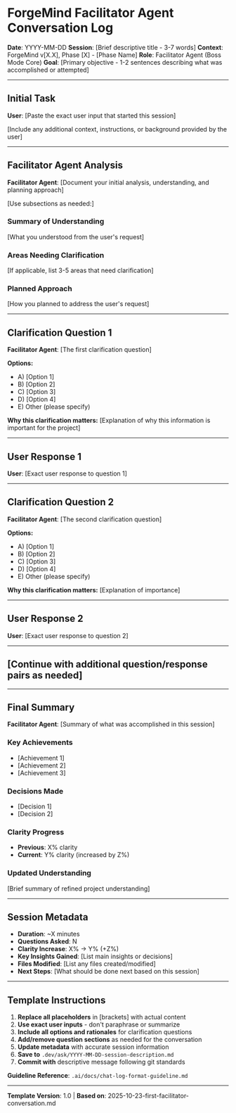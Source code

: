 # ForgeMind Facilitator Agent Conversation Log

**Date**: YYYY-MM-DD
**Session**: [Brief descriptive title - 3-7 words]
**Context**: ForgeMind v[X.X], Phase [X] - [Phase Name]
**Role**: Facilitator Agent (Boss Mode Core)
**Goal**: [Primary objective - 1-2 sentences describing what was accomplished or attempted]

---

## Initial Task

**User**: [Paste the exact user input that started this session]

[Include any additional context, instructions, or background provided by the user]

---

## Facilitator Agent Analysis

**Facilitator Agent**: [Document your initial analysis, understanding, and planning approach]

[Use subsections as needed:]
### Summary of Understanding
[What you understood from the user's request]

### Areas Needing Clarification
[If applicable, list 3-5 areas that need clarification]

### Planned Approach
[How you planned to address the user's request]

---

## Clarification Question 1

**Facilitator Agent**: [The first clarification question]

**Options:**
- A) [Option 1]
- B) [Option 2]
- C) [Option 3]
- D) [Option 4]
- E) Other (please specify)

**Why this clarification matters:** [Explanation of why this information is important for the project]

---

## User Response 1

**User**: [Exact user response to question 1]

---

## Clarification Question 2

**Facilitator Agent**: [The second clarification question]

**Options:**
- A) [Option 1]
- B) [Option 2]
- C) [Option 3]
- D) [Option 4]
- E) Other (please specify)

**Why this clarification matters:** [Explanation of importance]

---

## User Response 2

**User**: [Exact user response to question 2]

---

## [Continue with additional question/response pairs as needed]

---

## Final Summary

**Facilitator Agent**: [Summary of what was accomplished in this session]

### Key Achievements
- [Achievement 1]
- [Achievement 2]
- [Achievement 3]

### Decisions Made
- [Decision 1]
- [Decision 2]

### Clarity Progress
- **Previous**: X% clarity
- **Current**: Y% clarity (increased by Z%)

### Updated Understanding
[Brief summary of refined project understanding]

---

## Session Metadata

- **Duration**: ~X minutes
- **Questions Asked**: N
- **Clarity Increase**: X% → Y% (+Z%)
- **Key Insights Gained**: [List main insights or decisions]
- **Files Modified**: [List any files created/modified]
- **Next Steps**: [What should be done next based on this session]

---

## Template Instructions

1. **Replace all placeholders** in [brackets] with actual content
2. **Use exact user inputs** - don't paraphrase or summarize
3. **Include all options and rationales** for clarification questions
4. **Add/remove question sections** as needed for the conversation
5. **Update metadata** with accurate session information
6. **Save to** `.dev/ask/YYYY-MM-DD-session-description.md`
7. **Commit with** descriptive message following git standards

**Guideline Reference**: `.ai/docs/chat-log-format-guideline.md`

---

**Template Version**: 1.0 | **Based on**: 2025-10-23-first-facilitator-conversation.md
